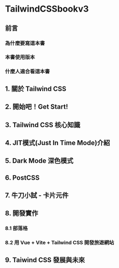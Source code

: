 # TailwindCSSbookv3

## 前言
### 為什麼要寫這本書
### 本書使用版本
### 什麼人適合看這本書

## 1. 關於 Tailwind CSS
## 2. 開始吧！Get Start!
## 3. Tailwind CSS 核心知識
## 4. JIT模式(Just In Time Mode)介紹
## 5. Dark Mode 深色模式
## 6. PostCSS
## 7. 牛刀小試 - 卡片元件
## 8. 開發實作
### 8.1 部落格
### 8.2 用 Vue + Vite + Tailwind CSS 開發旅遊網站
## 9. Taiwind CSS 發展與未來
